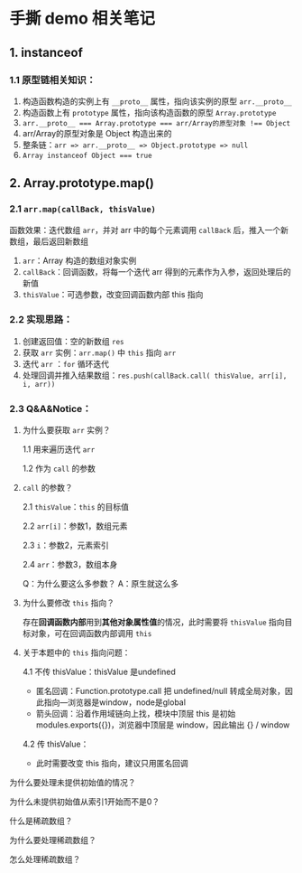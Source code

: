# 手撕 demo 相关笔记

## 1. instanceof

### 1.1 原型链相关知识：

1. 构造函数构造的实例上有 `__proto__` 属性，指向该实例的原型 `arr.__proto__`
2. 构造函数上有 `prototype` 属性，指向该构造函数的原型 `Array.prototype`
3. `arr.__proto__ === Array.prototype === arr/Array的原型对象 !== Object`
4. arr/Array的原型对象是 Object 构造出来的
5. 整条链：`arr => arr.__proto__ => Object.prototype => null`
6. `Array instanceof Object === true`

## 2. Array.prototype.map()

### 2.1 `arr.map(callBack, thisValue)`

函数效果：迭代数组 `arr`，并对 arr 中的每个元素调用 `callBack` 后，推入一个新数组，最后返回新数组

1. `arr`：Array 构造的数组对象实例
2. `callBack`：回调函数，将每一个迭代 arr 得到的元素作为入参，返回处理后的新值
3. `thisValue`：可选参数，改变回调函数内部 this 指向

### 2.2 实现思路：

1. 创建返回值：空的新数组 `res`
2. 获取 `arr` 实例：`arr.map()` 中 `this` 指向 `arr`
3. 迭代 `arr` ：`for` 循环迭代
4. 处理回调并推入结果数组：`res.push(callBack.call( thisValue, arr[i], i, arr))`

### 2.3 Q&A&Notice：

1. 为什么要获取 `arr` 实例？

   1.1 用来遍历迭代 `arr`

   1.2 作为 `call` 的参数
2. `call` 的参数？

   2.1 `thisValue`：`this` 的目标值

   2.2 `arr[i]`：参数1，数组元素

   2.3 `i`：参数2，元素索引

   2.4 `arr`：参数3，数组本身

   Q：为什么要这么多参数？  A：原生就这么多
3. 为什么要修改 `this` 指向？

   存在**回调函数内部**用到**其他对象属性值**的情况，此时需要将 `thisValue` 指向目标对象，可在回调函数内部调用 `this`
4. 关于本题中的 `this` 指向问题：

   4.1 不传 thisValue：thisValue 是undefined

   - 匿名回调：Function.prototype.call 把 undefined/null 转成全局对象，因此指向—浏览器是window，node是global
   - 箭头回调：沿着作用域链向上找，模块中顶层 this 是初始 modules.exports({})，浏览器中顶层是 window，因此输出 {} / window

   4.2 传 thisValue：

   - 此时需要改变 this 指向，建议只用匿名回调


为什么要处理未提供初始值的情况？

为什么未提供初始值从索引1开始而不是0？

什么是稀疏数组？

为什么要处理稀疏数组？

怎么处理稀疏数组？
